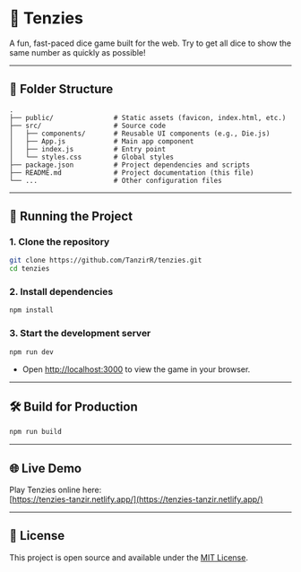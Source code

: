 # 🎲 Tenzies

A fun, fast-paced dice game built for the web. Try to get all dice to show the same number as quickly as possible!

---

## 📁 Folder Structure

```plaintext
.
├── public/               # Static assets (favicon, index.html, etc.)
├── src/                  # Source code
│   ├── components/       # Reusable UI components (e.g., Die.js)
│   ├── App.js            # Main app component
│   ├── index.js          # Entry point
│   └── styles.css        # Global styles
├── package.json          # Project dependencies and scripts
├── README.md             # Project documentation (this file)
└── ...                   # Other configuration files
```

---

## 🚀 Running the Project

### 1. Clone the repository

```bash
git clone https://github.com/TanzirR/tenzies.git
cd tenzies
```

### 2. Install dependencies

```bash
npm install
```

### 3. Start the development server

```bash
npm run dev
```

- Open [http://localhost:3000](http://localhost:3000) to view the game in your browser.

---

## 🛠️ Build for Production

```bash
npm run build
```

---

## 🌐 Live Demo

Play Tenzies online here:  
[https://tenzies-tanzir.netlify.app/](https://tenzies-tanzir.netlify.app/)

---

## 📄 License

This project is open source and available under the [MIT License](LICENSE).
